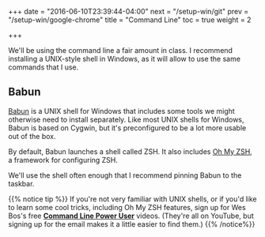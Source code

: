 +++
date = "2016-06-10T23:39:44-04:00"
next = "/setup-win/git"
prev = "/setup-win/google-chrome"
title = "Command Line"
toc = true
weight = 2

+++

We'll be using the command line a fair amount in class. I recommend installing a UNIX-style shell in Windows, as it will allow to use the same commands that I use.

## Babun

[Babun](http://babun.github.io/) is a UNIX shell for Windows that includes some tools we might otherwise need to install separately. Like most UNIX shells for Windows, Babun is based on Cygwin, but it's preconfigured to be a lot more usable out of the box.

By default, Babun launches a shell called ZSH. It also includes [Oh My ZSH](http://ohmyz.sh/), a framework for configuring ZSH.

We'll use the shell often enough that I recommend pinning Babun to the taskbar.

{{% notice tip %}}
If you're not very familiar with UNIX shells, or if you'd like to learn some cool tricks, including Oh My ZSH features, sign up for Wes Bos's free **[Command Line Power User](http://commandlinepoweruser.com/)** videos. (They're all on YouTube, but signing up for the email makes it a little easier to find them.)
{{% /notice%}}
